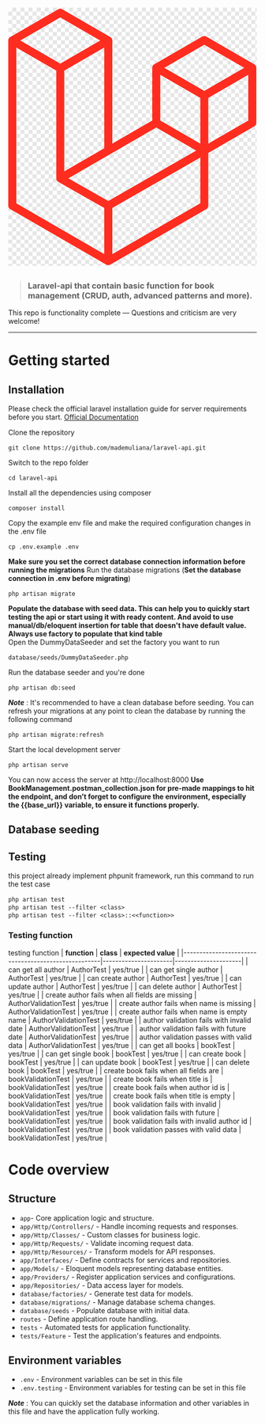 # ![Laravel-API](logo.png)

> ### Laravel-api that contain basic function for book management (CRUD, auth, advanced patterns and more).

This repo is functionality complete — Questions and criticism are very welcome!

----------

# Getting started

## Installation

Please check the official laravel installation guide for server requirements before you start. [Official Documentation](https://laravel.com/docs/11.x/installation)

Clone the repository

    git clone https://github.com/mademuliana/laravel-api.git

Switch to the repo folder

    cd laravel-api

Install all the dependencies using composer

    composer install

Copy the example env file and make the required configuration changes in the .env file

    cp .env.example .env


**Make sure you set the correct database connection information before running the migrations**
Run the database migrations (**Set the database connection in .env before migrating**)

    php artisan migrate


**Populate the database with seed data. This can help you to quickly start testing the api or start using it with ready content. And avoid to use manual/db/eloquent insertion for table that doesn't have default value. Always use factory to populate that kind table**  
Open the DummyDataSeeder and set the factory you want to run 
  
    database/seeds/DummyDataSeeder.php

Run the database seeder and you're done

    php artisan db:seed

***Note*** : It's recommended to have a clean database before seeding. You can refresh your migrations at any point to clean the database by running the following command

    php artisan migrate:refresh

Start the local development server

    php artisan serve

You can now access the server at http://localhost:8000
**Use BookManagement.postman_collection.json for pre-made mappings to hit the endpoint, and don’t forget to configure the environment, especially the {{base_url}} variable, to ensure it functions properly.**

## Database seeding



## Testing

this project already implement phpunit framework, run this command to run the test case

    php artisan test
    php artisan test --filter <class>
    php artisan test --filter <class>::<<function>>

### Testing function

testing function
| **function** 	                                     | **class**            | **expected value**  |
|----------------------------------------------------|----------------------|---------------------|
| can get all author                                 | AuthorTest           | yes/true            | 
| can get single author                              | AuthorTest           | yes/true            |
| can create author                                  | AuthorTest           | yes/true            |
| can update author                                  | AuthorTest           | yes/true            |
| can delete author                                  | AuthorTest           | yes/true            |
| create author fails when all fields are missing    | AuthorValidationTest | yes/true            |
| create author fails when name is missing           | AuthorValidationTest | yes/true            |
| create author fails when name is empty name        | AuthorValidationTest | yes/true            |
| author validation fails with invalid date          | AuthorValidationTest | yes/true            |
| author validation fails with future date           | AuthorValidationTest | yes/true            |
| author validation passes with valid data           | AuthorValidationTest | yes/true            |
| can get all books                                  | bookTest             | yes/true            |
| can get single book                                | bookTest             | yes/true            |
| can create book                                    | bookTest             | yes/true            |
| can update book                                    | bookTest             | yes/true            |
| can delete book                                    | bookTest             | yes/true            |
| create book fails when all fields are              | bookValidationTest   | yes/true            |
| create book fails when title is                    | bookValidationTest   | yes/true            |
| create book fails when author id is                | bookValidationTest   | yes/true            |
| create book fails when title is empty              | bookValidationTest   | yes/true            |
| book validation fails with invalid                 | bookValidationTest   | yes/true            |
| book validation fails with future                  | bookValidationTest   | yes/true            |
| book validation fails with invalid author id       | bookValidationTest   | yes/true            |
| book validation passes with valid data             | bookValidationTest   | yes/true            |

# Code overview
## Structure
- `app`- Core application logic and structure.
- `app/Http/Controllers/` - Handle incoming requests and responses.
- `app/Http/Classes/` - Custom classes for business logic.
- `app/Http/Requests/` - Validate incoming request data.
- `app/Http/Resources/` - Transform models for API responses.
- `app/Interfaces/` - Define contracts for services and repositories.
- `app/Models/` - Eloquent models representing database entities.
- `app/Providers/` - Register application services and configurations.
- `app/Repositories/` - Data access layer for models.
- `database/factories/` - Generate test data for models.
- `database/migrations/` - Manage database schema changes.
- `database/seeds` - Populate database with initial data.
- `routes` - Define application route handling.
- `tests` - Automated tests for application functionality.
- `tests/Feature` - Test the application's features and endpoints.

## Environment variables

- `.env` - Environment variables can be set in this file
- `.env.testing` - Environment variables for testing can be set in this file

***Note*** : You can quickly set the database information and other variables in this file and have the application fully working.


